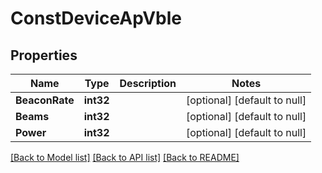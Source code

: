 # ConstDeviceApVble

## Properties
Name | Type | Description | Notes
------------ | ------------- | ------------- | -------------
**BeaconRate** | **int32** |  | [optional] [default to null]
**Beams** | **int32** |  | [optional] [default to null]
**Power** | **int32** |  | [optional] [default to null]

[[Back to Model list]](../README.md#documentation-for-models) [[Back to API list]](../README.md#documentation-for-api-endpoints) [[Back to README]](../README.md)

